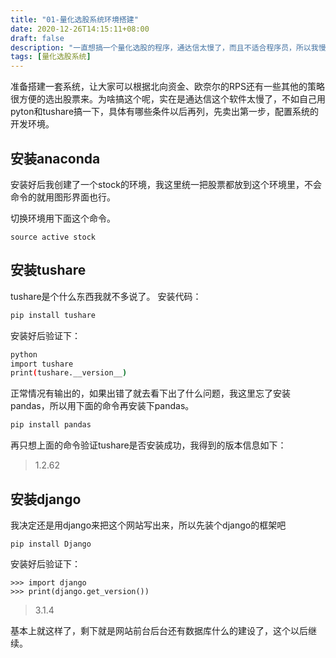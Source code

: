 ```yaml
---
title: "01-量化选股系统环境搭建"
date: 2020-12-26T14:15:11+08:00
draft: false
description: "一直想搞一个量化选股的程序，通达信太慢了，而且不适合程序员，所以我慢慢花时间搞一个友好的网站来实现"
tags: [量化选股系统]
---
```

准备搭建一套系统，让大家可以根据北向资金、欧奈尔的RPS还有一些其他的策略很方便的选出股票来。为啥搞这个呢，实在是通达信这个软件太慢了，不如自己用pyton和tushare搞一下，具体有哪些条件以后再列，先卖出第一步，配置系统的开发环境。
## 安装anaconda

安装好后我创建了一个stock的环境，我这里统一把股票都放到这个环境里，不会命令的就用图形界面也行。

切换环境用下面这个命令。

```
source active stock
```

## 安装tushare

tushare是个什么东西我就不多说了。
安装代码：

```bash
pip install tushare
```
安装好后验证下：
```bash
python
import tushare
print(tushare.__version__)
```

正常情况有输出的，如果出错了就去看下出了什么问题，我这里忘了安装pandas，所以用下面的命令再安装下pandas。

```bash
pip install pandas
```

再只想上面的命令验证tushare是否安装成功，我得到的版本信息如下：

> 1.2.62

## 安装django

我决定还是用django来把这个网站写出来，所以先装个django的框架吧

```
pip install Django
```

安装好后验证下：

```
>>> import django
>>> print(django.get_version())
```

> 3.1.4

基本上就这样了，剩下就是网站前台后台还有数据库什么的建设了，这个以后继续。